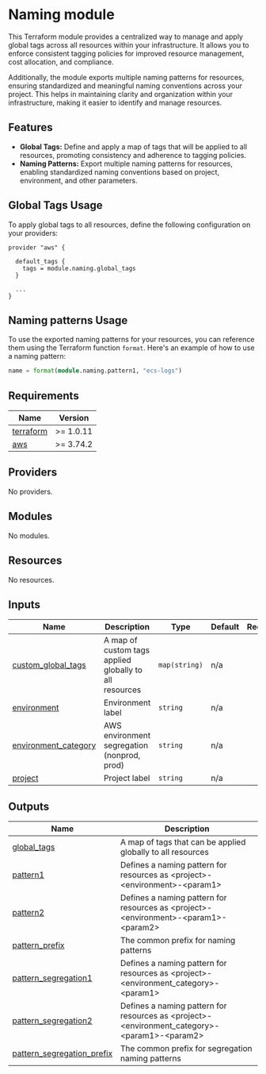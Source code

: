 # Naming module

This Terraform module provides a centralized way to manage and apply global tags across all resources within your infrastructure. It allows you to enforce consistent tagging policies for improved resource management, cost allocation, and compliance.

Additionally, the module exports multiple naming patterns for resources, ensuring standardized and meaningful naming conventions across your project. This helps in maintaining clarity and organization within your infrastructure, making it easier to identify and manage resources.

## Features

- **Global Tags:** Define and apply a map of tags that will be applied to all resources, promoting consistency and adherence to tagging policies.
- **Naming Patterns:** Export multiple naming patterns for resources, enabling standardized naming conventions based on project, environment, and other parameters.

## Global Tags Usage

To apply global tags to all resources, define the following configuration on your providers:

```hcl
provider "aws" {

  default_tags {
    tags = module.naming.global_tags
  }

  ...
}
```

## Naming patterns Usage

To use the exported naming patterns for your resources, you can reference them using the Terraform function `format`. Here's an example of how to use a naming pattern:

```terraform
name = format(module.naming.pattern1, "ecs-logs")
```

<!-- BEGIN_TF_DOCS -->
## Requirements

| Name | Version |
|------|---------|
| <a name="requirement_terraform"></a> [terraform](#requirement\_terraform) | >= 1.0.11 |
| <a name="requirement_aws"></a> [aws](#requirement\_aws) | >= 3.74.2 |

## Providers

No providers.

## Modules

No modules.

## Resources

No resources.

## Inputs

| Name | Description | Type | Default | Required |
|------|-------------|------|---------|:--------:|
| <a name="input_custom_global_tags"></a> [custom\_global\_tags](#input\_custom\_global\_tags) | A map of custom tags applied globally to all resources | `map(string)` | n/a | yes |
| <a name="input_environment"></a> [environment](#input\_environment) | Environment label | `string` | n/a | yes |
| <a name="input_environment_category"></a> [environment\_category](#input\_environment\_category) | AWS environment segregation (nonprod, prod) | `string` | n/a | yes |
| <a name="input_project"></a> [project](#input\_project) | Project label | `string` | n/a | yes |

## Outputs

| Name | Description |
|------|-------------|
| <a name="output_global_tags"></a> [global\_tags](#output\_global\_tags) | A map of tags that can be applied globally to all resources |
| <a name="output_pattern1"></a> [pattern1](#output\_pattern1) | Defines a naming pattern for resources as <project\>-<environment\>-<param1\> |
| <a name="output_pattern2"></a> [pattern2](#output\_pattern2) | Defines a naming pattern for resources as <project\>-<environment\>-<param1\>-<param2\> |
| <a name="output_pattern_prefix"></a> [pattern\_prefix](#output\_pattern\_prefix) | The common prefix for naming patterns |
| <a name="output_pattern_segregation1"></a> [pattern\_segregation1](#output\_pattern\_segregation1) | Defines a naming pattern for resources as <project\>-<environment\_category\>-<param1\> |
| <a name="output_pattern_segregation2"></a> [pattern\_segregation2](#output\_pattern\_segregation2) | Defines a naming pattern for resources as <project\>-<environment\_category\>-<param1\>-<param2\> |
| <a name="output_pattern_segregation_prefix"></a> [pattern\_segregation\_prefix](#output\_pattern\_segregation\_prefix) | The common prefix for segregation naming patterns |
<!-- END_TF_DOCS -->
